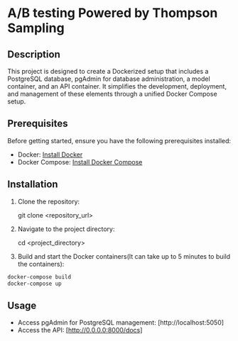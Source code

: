# A/B testing Powered by Thompson Sampling


## Description

This project is designed to create a Dockerized setup that includes a PostgreSQL database, pgAdmin for database administration, a model container, and an API container. It simplifies the development, deployment, and management of these elements through a unified Docker Compose setup.

## Prerequisites

Before getting started, ensure you have the following prerequisites installed:

- Docker: [Install Docker](https://docs.docker.com/get-docker/)
- Docker Compose: [Install Docker Compose](https://docs.docker.com/compose/install/)

## Installation

1. Clone the repository:
   
   git clone <repository_url>
   
2. Navigate to the project directory:
   
   cd <project_directory>
   

3. Build and start the Docker containers(It can take up to 5 minutes to build the containers):
   
    
```bash
docker-compose build
docker-compose up
```

   

## Usage

- Access pgAdmin for PostgreSQL management: [http://localhost:5050]
- Access the API: [http://0.0.0.0:8000/docs]   
